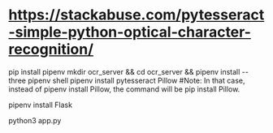 # https://stackabuse.com/pytesseract-simple-python-optical-character-recognition/
pip install pipenv
mkdir ocr_server && cd ocr_server && pipenv install --three
pipenv shell
pipenv install pytesseract Pillow 
#Note: In that case, instead of pipenv install Pillow, the command will be pip install Pillow.

pipenv install Flask

python3 app.py